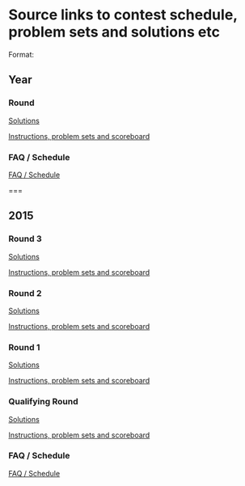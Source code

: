 # Source links to contest schedule, problem sets and solutions etc

Format:

## Year

### Round

[Solutions](link.to/solutions)

[Instructions, problem sets and scoreboard](link.to/scoreboard)

### FAQ / Schedule

[FAQ / Schedule](https://www.facebook.com/notes/facebook-hacker-cup/hacker-cup-2015-faq/1029173677098533)

===

## 2015

### Round 3

[Solutions](https://www.facebook.com/notes/facebook-hacker-cup/hacker-cup-2015-round-3-solutions/1056536891028878)

[Instructions, problem sets and scoreboard](https://www.facebook.com/hackercup/problems.php?round=890884524269795)

### Round 2

[Solutions](https://www.facebook.com/notes/facebook-hacker-cup/hacker-cup-2015-round-2-solutions/1051224511560116)

[Instructions, problem sets and scoreboard](https://www.facebook.com/hackercup/problems.php?round=323882677799153)

### Round 1

[Solutions](https://www.facebook.com/notes/facebook-hacker-cup/hacker-cup-2015-round-1-solutions/1047761065239794)

[Instructions, problem sets and scoreboard](https://www.facebook.com/hackercup/problems.php?round=344496159068801)

### Qualifying Round

[Solutions](https://www.facebook.com/notes/facebook-hacker-cup/hacker-cup-2015-qualification-round-solutions/1043281905687710)

[Instructions, problem sets and scoreboard](https://www.facebook.com/hackercup/problems.php?round=742632349177460)

### FAQ / Schedule

[FAQ / Schedule](https://www.facebook.com/notes/facebook-hacker-cup/hacker-cup-2015-faq/1029173677098533)

